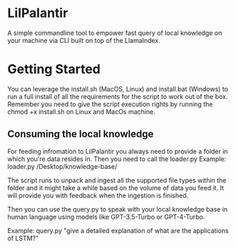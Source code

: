 # LilPalantir
A simple commandline tool to empower fast query of local knowledge on your machine via CLI built on top of the LlamaIndex.
# Getting Started
You can leverage the install.sh (MacOS, Linux) and install.bat (Windows) to run a full install of all the requirements for the script to work out of the box.
Remember you need to give the script execution rights by running the chmod +x install.sh on Linux and MacOs machine.
## Consuming the local knowledge
For feeding infromation to LilPalantir you always need to provide a folder in which you're data resides in. Then you need to call the loader.py 
Example:
loader.py /Desktop/knowledge-base/

The script runs to unpack and ingest all the supported file types within the folder and it might take a while based on the volume of data you feed it.
It will provide you with feedback when the ingestion is finished.


Then you can use the query.py to speak with your local knowledge base in human language using models like GPT-3.5-Turbo or GPT-4-Turbo.

Example:
query.py "give a detailed explanation of what are the applications of LSTM?"
